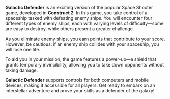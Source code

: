 **Galactic Defender** is an exciting version of the popular Space Shooter game, developed in **Construct 2**. In this game, you take control of a spaceship tasked with defeating enemy ships. You will encounter four different types of enemy ships, each with varying levels of difficulty—some are easy to destroy, while others present a greater challenge.

As you eliminate enemy ships, you earn points that contribute to your score. However, be cautious: if an enemy ship collides with your spaceship, you will lose one life.

To aid you in your mission, the game features a power-up—a shield that grants temporary invincibility, allowing you to take down opponents without taking damage.

**Galactic Defender** supports controls for both computers and mobile devices, making it accessible for all players. Get ready to embark on an interstellar adventure and prove your skills as a defender of the galaxy!
